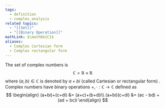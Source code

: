 ```yaml
---
tags:
  - definition
  - complex_analysis
related topics:
  - "[[Set]]"
  - "[[Binary Operation]]"
mathLink: $\mathbb{C}$
aliases:
  - Complex Cartesian form
  - Complex rectangular form
---
```

The set of complex numbers is$$\mathbb{C}=\mathbb{R}\times\mathbb{R}$$where $(a,b)\in\mathbb{C}$ is denoted by $a+bi$ (called Cartesian or rectangular form) . Complex numbers have binary operations $+,\cdot:\mathbb{C}\to\mathbb{C}$ defined as$$
\begin{align}
	(a+bi)+(c+di) &= (a+c)+(b+d)i\\
	(a+bi)(c+di) &= (ac - bd) + (ad + bc)i
\end{align}
$$
